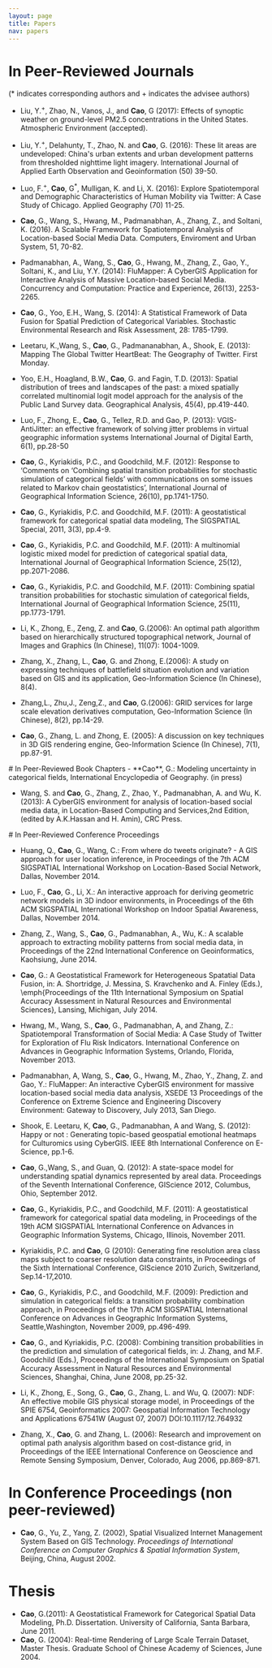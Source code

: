 ```yaml
---
layout: page
title: Papers
nav: papers 
---
```


<div class="col-md-12" markdown="1">

<!--<span style="text-decoration: underline">*In Peer-Reviewed
Journals*</span> -->

# In Peer-Reviewed Journals
(* indicates corresponding authors and + indicates the advisee authors)


- Liu, Y.<sup>+</sup>, Zhao, N., Vanos, J., and **Cao**, G (2017): Effects of synoptic weather on ground-level PM2.5 concentrations in the United States. Atmospheric Environment (accepted). 


-  Liu, Y.<sup>+</sup>, Delahunty, T., Zhao, N. and **Cao**, G. (2016):
   These lit areas are undeveloped: China's urban extents and urban
development patterns from thresholded nighttime light imagery.
International Journal of Applied Earth Observation and Geoinformation (50) 39-50.

- Luo, F.<sup>+</sup>, **Cao**, G<sup>*</sup>, Mulligan, K. and Li, X.  (2016): Explore Spatiotemporal and Demographic Characteristics of Human Mobility via
Twitter: A Case Study of Chicago. Applied Geography (70) 11-25. 

-  **Cao**, G., Wang, S., Hwang, M., Padmanabhan, A., Zhang, Z., and
   Soltani, K. (2016). A Scalable Framework for Spatiotemporal Analysis of
Location-based Social Media Data. Computers, Enviroment and Urban System,
51, 70-82.

-   Padmanabhan, A., Wang, S., **Cao**, G., Hwang, M., Zhang, Z., Gao, Y.,
    Soltani, K., and Liu, Y.Y. (2014): FluMapper: A CyberGIS Application
for Interactive Analysis of Massive Location-based Social Media.
Concurrency and Computation: Practice and Experience, 26(13), 2253-2265. 

-   **Cao**, G., Yoo, E.H., Wang, S. (2014): A Statistical Framework of
    Data Fusion for Spatial Prediction of Categorical Variables.
    Stochastic Environmental Research and Risk Assessment, 28: 1785-1799.

-   Leetaru, K.,Wang, S., **Cao**, G., Padmananabhan, A., Shook, E. (2013):
    Mapping The Global Twitter HeartBeat: The Geography of Twitter.
    First Monday.

-   Yoo, E.H., Hoagland, B.W., **Cao**, G. and Fagin, T.D. (2013): Spatial
    distribution of trees and landscapes of the past: a mixed spatially
    correlated multinomial logit model approach for the analysis of the
    Public Land Survey data. Geographical Analysis, 45(4), pp.419-440.

-   Luo, F., Zhong, E., **Cao**, G., Tellez, R.D. and Gao, P. (2013):
    VGIS-AntiJitter: an effective framework of solving jitter problems
    in virtual geographic information systems International Journal of
    Digital Earth, 6(1), pp.28-50

-   **Cao**, G., Kyriakidis, P.C., and Goodchild, M.F. (2012): Response to
    ‘Comments on ‘Combining spatial transition probabilities for
    stochastic simulation of categorical fields’ with communications on
    some issues related to Markov chain geostatistics’, International
    Journal of Geographical Information Science, 26(10), pp.1741-1750.

-   **Cao**, G., Kyriakidis, P.C. and Goodchild, M.F. (2011): A
    geostatistical framework for categorical spatial data modeling, The
    SIGSPATIAL Special, 2011, 3(3), pp.4-9.

-   **Cao**, G., Kyriakidis, P.C. and Goodchild, M.F. (2011): A multinomial
    logistic mixed model for prediction of categorical spatial data,
    International Journal of Geographical Information Science, 25(12),
    pp.2071-2086.

-   **Cao**, G., Kyriakidis, P.C. and Goodchild, M.F. (2011): Combining
    spatial transition probabilities for stochastic simulation of
    categorical fields, International Journal of Geographical
    Information Science, 25(11), pp.1773-1791.

-   Li, K., Zhong, E., Zeng, Z. and **Cao**, G.(2006): An optimal path
    algorithm based on hierarchically structured topographical network,
    Journal of Images and Graphics (In Chinese), 11(07): 1004-1009.

-   Zhang, X., Zhang, L., **Cao**, G. and Zhong, E.(2006): A study on
    expressing techniques of battlefield situation evolution and
    variation based on GIS and its application, Geo-Information Science
    (In Chinese), 8(4).

-   Zhang,L., Zhu,J., Zeng,Z., and **Cao**, G.(2006): GRID services for
    large scale elevation derivatives computation, Geo-Information
    Science (In Chinese), 8(2), pp.14-29.

-   **Cao**, G., Zhang, L. and Zhong, E. (2005): A discussion on key
    techniques in 3D GIS rendering engine, Geo-Information Science (In
    Chinese), 7(1), pp.87-91.

</div>

<div class="col-md-12" markdown="1">
# In Peer-Reviewed Book Chapters
<!--<span style="text-decoration: underline">*In Peer-Reviewed Book
Chapters*</span>-->
-    **Cao**, G.: Modeling uncertainty in categorical
	  fields, International Encyclopedia of Geography.
	  (in press) 

-   Wang, S. and **Cao**, G., Zhang, Z., Zhao, Y., Padmanabhan, A. and Wu,
    K. (2013): A CyberGIS environment for analysis of location-based
    social media data, in Location-Based Computing and Services,2nd
    Edition, (edited by A.K.Hassan and H. Amin), CRC Press.
</div>

<div class="col-md-12" markdown="1">
# In Peer-Reviewed Conference Proceedings

-   Huang, Q.,  **Cao**, G., Wang, C.: From where do tweets originate? - A
    GIS approach for user location inference, in Proceedings of the 7th ACM
SIGSPATIAL International Workshop on Location-Based Social Network, Dallas,
November 2014.

-  Luo, F., **Cao**, G., Li, X.: An interactive approach for deriving
   geometric network models in 3D indoor environments, in Proceedings of
the 6th ACM SIGSPATIAL International Workshop on Indoor Spatial Awareness,
Dallas, November 2014.

-  Zhang, Z., Wang, S., **Cao**, G., Padmanabhan, A., Wu, K.: A scalable 
approach to extracting mobility patterns from social media data, in
Proceedings of the 22nd International Conference on Geoinformatics,
Kaohsiung, June 2014. 

-   **Cao**, G.: A Geostatistical Framework for Heterogeneous Spatatial Data
    Fusion, in: A. Shortridge, J.  Messina, S. Kravchenko and A. Finley
    (Eds.), \emph{Proceedings of the 11th International Symposium on Spatial
    Accuracy Assessment in Natural Resources and Environmental Sciences},
    Lansing, Michigan, July 2014.

-   Hwang, M., Wang, S., **Cao**, G., Padmanabhan, A, and Zhang, Z.:
    Spatiotemporal Transformation of Social Media: A Case Study of
    Twitter for Exploration of Flu Risk Indicators. International
    Conference on Advances in Geographic Information Systems, Orlando,
    Florida, November 2013.

-   Padmanabhan, A, Wang, S., **Cao**, G., Hwang, M., Zhao, Y., Zhang, Z.
    and Gao, Y.: FluMapper: An interactive CyberGIS environment for
    massive location-based social media data analysis, XSEDE 13
    Proceedings of the Conference on Extreme Science and Engineering
    Discovery Environment: Gateway to Discovery, July 2013, San Diego.

-   Shook, E. Leetaru, K, **Cao**, G., Padmanabhan, A and Wang, S. (2012):
    Happy or not : Generating topic-based geospatial emotional heatmaps
    for Culturomics using CyberGIS. IEEE 8th International Conference on
    E-Science, pp.1-6.

-   **Cao**, G.,Wang, S., and Guan, Q. (2012): A state-space model for
    understanding spatial dynamics represented by areal data.
    Proceedings of the Seventh International Conference, GIScience 2012,
    Columbus, Ohio, September 2012.

-   **Cao**, G., Kyriakidis, P.C., and Goodchild, M.F. (2011): A
    geostatistical framework for categorical spatial data modeling, in
    Proceedings of the 19th ACM SIGSPATIAL International Conference on
    Advances in Geographic Information Systems, Chicago, Illinois,
    November 2011.

-   Kyriakidis, P.C. and **Cao**, G (2010): Generating fine resolution area
    class maps subject to coarser resolution data constraints, in
    Proceedings of the Sixth International Conference, GIScience 2010
    Zurich, Switzerland, Sep.14-17,2010.

-   **Cao**, G., Kyriakidis, P.C., and Goodchild, M.F. (2009): Prediction
    and simulation in categorical fields: a transition probability
    combination approach, in Proceedings of the 17th ACM SIGSPATIAL
    International Conference on Advances in Geographic Information
    Systems, Seattle,Washington, November 2009, pp.496-499.

-   **Cao**, G., and Kyriakidis, P.C. (2008): Combining transition
    probabilities in the prediction and simulation of categorical
    fields, in: J. Zhang, and M.F. Goodchild (Eds.), Proceedings of the
    International Symposium on Spatial Accuracy Assessment in Natural
    Resources and Environmental Sciences, Shanghai, China, June 2008,
    pp.25-32.

-   Li, K., Zhong, E., Song, G., **Cao**, G., Zhang, L. and Wu, Q. (2007):
    NDF: An effective mobile GIS physical storage model, in Proceedings
    of the SPIE 6754, Geoinformatics 2007: Geospatial Information
    Technology and Applications 67541W (August 07, 2007)
    DOI:10.1117/12.764932

-   Zhang, X., **Cao**, G. and Zhang, L. (2006): Research and improvement on
    optimal path analysis algorithm based on cost-distance grid, in
    Proceedings of the IEEE International Conference on Geoscience and
    Remote Sensing Symposium, Denver, Colorado, Aug 2006, pp.869-871.

</div>

<div class="col-md-12" markdown="1">

# In Conference Proceedings (non peer-reviewed)
-   **Cao**, G., Yu, Z., Yang, Z. (2002), Spatial Visualized Internet
    Management System Based on GIS Technology. *Proceedings of
    International Conference on Computer Graphics & Spatial Information
    System*, Beijing, China, August 2002.
</div>

<div class="col-md-12" markdown="1">

# Thesis
-   **Cao**, G.(2011): A Geostatistical Framework for Categorical Spatial
    Data Modeling, Ph.D. Dissertation. University of California, Santa
    Barbara, June 2011.
-   **Cao**, G. (2004): Real-time Rendering of Large Scale Terrain Dataset,
    Master Thesis. Graduate School of Chinese Academy of Sciences, June
    2004.

</div>
